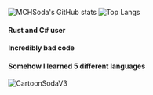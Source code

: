 ![MCHSoda's GitHub stats](https://github-readme-stats.vercel.app/api?username=MCHSoda&show_icons=true&theme=synthwave)
![Top Langs](https://github-readme-stats.vercel.app/api/top-langs/?username=MCHSoda&hide=css,scss&theme=synthwave)

#### Rust and C# user
#### Incredibly bad code
#### Somehow I learned 5 different languages
![CartoonSodaV3](https://user-images.githubusercontent.com/77709902/129817861-f87e1be0-8c7a-4a4f-affc-2004f7d1b029.png)

    


